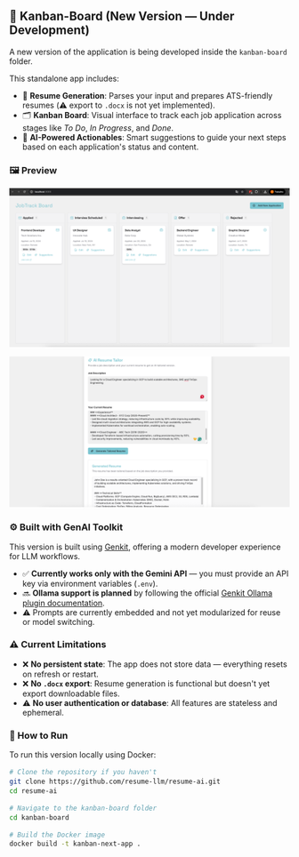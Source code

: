 ## 📌 Kanban-Board (New Version — Under Development)

A new version of the application is being developed inside the `kanban-board` folder.

This standalone app includes:

- 📝 **Resume Generation**: Parses your input and prepares ATS-friendly resumes (⚠️ export to `.docx` is not yet implemented).
- 🗂️ **Kanban Board**: Visual interface to track each job application across stages like _To Do_, _In Progress_, and _Done_.
- 🤖 **AI-Powered Actionables**: Smart suggestions to guide your next steps based on each application's status and content.

### 🖼️ Preview

![Kanban Board Preview](screenshot/kanban.png)

![Kanban Board Preview](screenshot/resume.png)


### ⚙️ Built with GenAI Toolkit

This version is built using [Genkit](https://genkit.dev/), offering a modern developer experience for LLM workflows.

- ✅ **Currently works only with the Gemini API** — you must provide an API key via environment variables (`.env`).
- 🔜 **Ollama support is planned** by following the official [Genkit Ollama plugin documentation](https://genkit.dev/docs/plugins/ollama/).
- ⚠️ Prompts are currently embedded and not yet modularized for reuse or model switching.

### ⚠️ Current Limitations

- ❌ **No persistent state**: The app does not store data — everything resets on refresh or restart.
- ❌ **No `.docx` export**: Resume generation is functional but doesn't yet export downloadable files.
- ⚠️ **No user authentication or database**: All features are stateless and ephemeral.

### 🚀 How to Run

To run this version locally using Docker:

```bash
# Clone the repository if you haven't
git clone https://github.com/resume-llm/resume-ai.git
cd resume-ai
```
```bash
# Navigate to the kanban-board folder
cd kanban-board
```
```bash
# Build the Docker image
docker build -t kanban-next-app .
```

